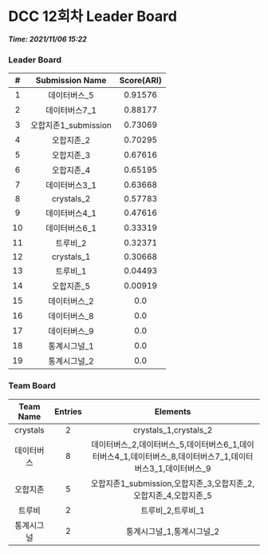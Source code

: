 # DCC 12회차 Leader Board
***Time: 2021/11/06 15:22***

### Leader Board

|#|Submission Name|Score(ARI)|
|:---:|:---:|:---:|
|1|데이터버스_5|0.91576|
|2|데이터버스7_1|0.88177|
|3|오합지존1_submission|0.73069|
|4|오합지존_2|0.70295|
|5|오합지존_3|0.67616|
|6|오합지존_4|0.65195|
|7|데이터버스3_1|0.63668|
|8|crystals_2|0.57783|
|9|데이터버스4_1|0.47616|
|10|데이터버스6_1|0.33319|
|11|트루비_2|0.32371|
|12|crystals_1|0.30668|
|13|트루비_1|0.04493|
|14|오합지존_5|0.00919|
|15|데이터버스_2|0.0|
|16|데이터버스_8|0.0|
|17|데이터버스_9|0.0|
|18|통계시그널_1|0.0|
|19|통계시그널_2|0.0|

### Team Board

|Team Name|Entries|Elements|
|:---:|:---:|:---:|
|crystals|2|crystals_1,crystals_2|
|데이터버스|8|데이터버스_2,데이터버스_5,데이터버스6_1,데이터버스4_1,데이터버스_8,데이터버스7_1,데이터버스3_1,데이터버스_9|
|오합지존|5|오합지존1_submission,오합지존_3,오합지존_2,오합지존_4,오합지존_5|
|트루비|2|트루비_2,트루비_1|
|통계시그널|2|통계시그널_1,통계시그널_2|
